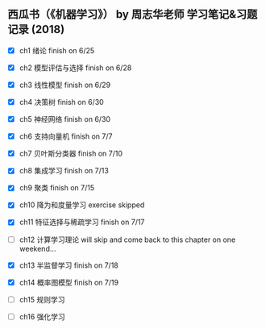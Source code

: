 ## 西瓜书（《机器学习》） by 周志华老师 学习笔记&习题记录 (2018)

- [x] ch1 绪论 finish on 6/25

- [x] ch2 模型评估与选择 finish on 6/28

- [x] ch3 线性模型 finish on 6/29

- [x] ch4 决策树 finish on 6/30

- [x] ch5 神经网络 finish on 6/30

- [x] ch6 支持向量机 finish on 7/7

- [x] ch7 贝叶斯分类器 finish on 7/10

- [x] ch8 集成学习 finish on 7/13

- [x] ch9 聚类 finish on 7/15

- [x] ch10 降为和度量学习 exercise skipped

- [x] ch11 特征选择与稀疏学习 finish on 7/17

- [ ] ch12 计算学习理论 will skip and come back  to this chapter on one weekend...

- [x] ch13 半监督学习 finish on 7/18

- [x] ch14 概率图模型 finish on 7/19

- [ ] ch15 规则学习

- [ ] ch16 强化学习
